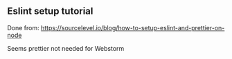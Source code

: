 ## Eslint setup tutorial

Done from: https://sourcelevel.io/blog/how-to-setup-eslint-and-prettier-on-node

Seems prettier not needed for Webstorm